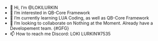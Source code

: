 - 👋 Hi, I’m @LOKILURKIN
- 👀 I’m interested in QB-Core Framework
- 🌱 I’m currently learning LUA Coding, as well as QB-Core Framework
- 💞️ I’m looking to collaborate on Nothing at the Moment. Already have a Developement team.  {#GFG}
- 📫 How to reach me Discord: LOKI LURKIN’#7535

<!---
LOKILURKIN/LOKILURKIN is a ✨ special ✨ repository because its `README.md` (this file) appears on your GitHub profile.
You can click the Preview link to take a look at your changes.
--->
